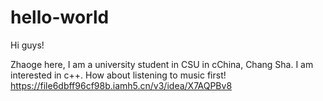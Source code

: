 # hello-world

Hi guys!

Zhaoge here, I am a university student in CSU in cChina, Chang Sha.
I am interested in c++.
How about listening to music first!
https://file6dbff96cf98b.iamh5.cn/v3/idea/X7AQPBv8
